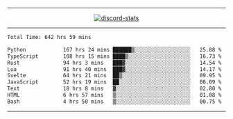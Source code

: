 <a href="https://www.github.com/ripavoid" target="_blank" rel="noreferrer">

-------

<div align='center'>
    <a href='https://discordapp.com/users/825178146797518881'>
        <img align='center' alt='discord-stats' src='https://api.discord-status.me/825178146797518881?nitro&boost=4&gradient=%231e0b1a%2C%23000000%2C%23000000%2C%23160316'></img>
    </a>
</div>

-------

<!--START_SECTION:waka-->

```txt
Total Time: 642 hrs 59 mins

Python            167 hrs 24 mins ██████▒░░░░░░░░░░░░░░░░░░   25.88 %
TypeScript        108 hrs 15 mins ████▒░░░░░░░░░░░░░░░░░░░░   16.73 %
Rust              94 hrs 3 mins   ███▓░░░░░░░░░░░░░░░░░░░░░   14.54 %
Lua               91 hrs 40 mins  ███▓░░░░░░░░░░░░░░░░░░░░░   14.17 %
Svelte            64 hrs 21 mins  ██▒░░░░░░░░░░░░░░░░░░░░░░   09.95 %
JavaScript        52 hrs 19 mins  ██░░░░░░░░░░░░░░░░░░░░░░░   08.09 %
Text              18 hrs 8 mins   ▓░░░░░░░░░░░░░░░░░░░░░░░░   02.80 %
HTML              6 hrs 57 mins   ▒░░░░░░░░░░░░░░░░░░░░░░░░   01.08 %
Bash              4 hrs 50 mins   ▒░░░░░░░░░░░░░░░░░░░░░░░░   00.75 %
```

<!--END_SECTION:waka-->

-------
